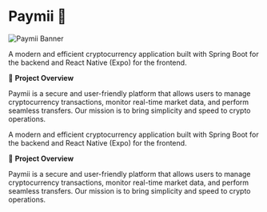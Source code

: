 
# Paymii 🚀

![Paymii Banner](Paymii/paymiiLogo.png)

A modern and efficient cryptocurrency application built with Spring Boot for the backend and React Native (Expo) for the frontend.

📌 **Project Overview**

Paymii is a secure and user-friendly platform that allows users to manage cryptocurrency transactions, monitor real-time market data, and perform seamless transfers. Our mission is to bring simplicity and speed to crypto operations.


A modern and efficient cryptocurrency application built with Spring Boot for the backend and React Native (Expo) for the frontend.

📌 **Project Overview**

Paymii is a secure and user-friendly platform that allows users to manage cryptocurrency transactions, monitor real-time market data, and perform seamless transfers. Our mission is to bring simplicity and speed to crypto operations.
